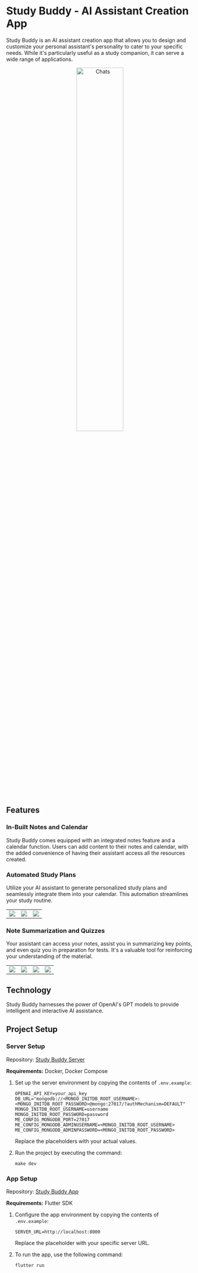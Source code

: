 # Study Buddy - AI Assistant Creation App

Study Buddy is an AI assistant creation app that allows you to design and customize your personal assistant's personality to cater to your specific needs. While it's particularly useful as a study companion, it can serve a wide range of applications.

<div style="text-align:center">
  <img src="https://firebasestorage.googleapis.com/v0/b/abumuhab.appspot.com/o/study_buddy%2Fapp%2FIMG_6221.PNG?alt=media&token=b359217c-2679-480a-a2be-31db3c91a229&_gl=1*18p8gu4*_ga*MjEwNTM4NjY0Ni4xNjc4OTUwMTYy*_ga_CW55HF8NVT*MTY5NzQ1NzEzMi4yMy4xLjE2OTc0NTg0MzYuNDQuMC4w" alt="Chats" width="50%" />
</div>

## Features

### In-Built Notes and Calendar

Study Buddy comes equipped with an integrated notes feature and a calendar function. Users can add content to their notes and calendar, with the added convenience of having their assistant access all the resources created.

### Automated Study Plans

Utilize your AI assistant to generate personalized study plans and seamlessly integrate them into your calendar. This automation streamlines your study routine.

<table style="width:100%;">
  <tr>
    <td align="center"><img src="https://firebasestorage.googleapis.com/v0/b/abumuhab.appspot.com/o/study_buddy%2Fcalendar%2FIMG_6212.JPG?alt=media&token=0b760013-39ff-495b-aa1d-926c77bc4b29&_gl=1*1tn0mlh*_ga*MjEwNTM4NjY0Ni4xNjc4OTUwMTYy*_ga_CW55HF8NVT*MTY5NzQ1NzEzMi.2MzMyMC4w"></td>
    <td align="center"><img src="https://firebasestorage.googleapis.com/v0/b/abumuhab.appspot.com/o/study_buddy%2Fcalendar%2FIMG_6213.JPG?alt=media&token=e7c43d72-bd61-43c2-8ea7-ac55a39ddefb&_gl=1*agu0dc*_ga*MjEwNTM4NjY0Ni4xNjc4OTUwMTYy*_ga_CW55HF8NVT*MTY5NzQ1NzEzMi4yMy4xLjE2OTc0NTc5NzEuNDQuMC4w"></td>
    <td align="center"><img src="https://firebasestorage.googleapis.com/v0/b/abumuhab.appspot.com/o/study_buddy%2Fcalendar%2FIMG_6214.JPG?alt=media&token=6456b460-c697-4cab-8f92-b9f46fe1da1d&_gl=1*1u83erm*_ga*MjEwNTM4NjY0Ni4xNjc4OTUwMTYy*_ga_CW55HF8NVT*MTY5NzQ1NzEzMi4yMy4xLjE2OTc0NTc5NzkuMzYuMC4w"></td>
  </tr>
</table>

### Note Summarization and Quizzes

Your assistant can access your notes, assist you in summarizing key points, and even quiz you in preparation for tests. It's a valuable tool for reinforcing your understanding of the material.

<table style="width:100%;">
  <tr>
    <td align="center"><img src="https://firebasestorage.googleapis.com/v0/b/abumuhab.appspot.com/o/study_buddy%2Fnotes%2FIMG_6217.JPG?alt=media&token=cfead8dd-dcde-433e-a267-854f6c7ee1fa&_gl=1*v49pfu*_ga*MjEwNTM4NjY0Ni4xNjc4OTUwMTYy*_ga_CW55HF8NVT*MTY5NzQ1NzEzMi.2.1" /></td>
    <td align="center"><img src="https://firebasestorage.googleapis.com/v0/b/abumuhab.appspot.com/o/study_buddy%2Fnotes%2FIMG_6218.JPG?alt=media&token=e80c322e-c03d-4fd4-91ce-85b167c0a800&_gl=1*1ywqsbo*_ga*MjEwNTM4NjY0Ni4xNjc4OTUwMTYy*_ga_CW55HF8NVT*MTY5NzQ1NzEzMi.2.2" /></td>
    <td align="center"><img src="https://firebasestorage.googleapis.com/v0/b/abumuhab.appspot.com/o/study_buddy%2Fnotes%2FIMG_6219.JPG?alt=media&token=cbdc4dd9-508a-48f3-bb35-7ce6132093b1&_gl=1*tzyjco*_ga*MjEwNTM4NjY0Ni4xNjc4OTUwMTYy*_ga_CW55HF8NVT*MTY5NzQ1NzEzMi.2.3" /></td>
    <td align="center"><img src="https://firebasestorage.googleapis.com/v0/b/abumuhab.appspot.com/o/study_buddy%2Fnotes%2FIMG_6220.JPG?alt=media&token=7c7cd1f4-c99a-4ba3-ae4f-7cf9364c82f1&_gl=1*7llv92*_ga*MjEwNTM4NjY0Ni4xNjc4OTUwMTYy*_ga_CW55HF8NVT*MTY5NzQ1NzEzMi.2.4" /></td>
  </tr>
</table>

## Technology

Study Buddy harnesses the power of OpenAI's GPT models to provide intelligent and interactive AI assistance.

## Project Setup

### Server Setup

Repository: [Study Buddy Server](https://github.com/Abu-muhab/gpt-study-buddy/tree/main/gpt_study_buddy_server)

**Requirements:** Docker, Docker Compose

1. Set up the server environment by copying the contents of `.env.example`:

   ```
   OPENAI_API_KEY=your_api_key
   DB_URL="mongodb://<MONGO_INITDB_ROOT_USERNAME>:<MONGO_INITDB_ROOT_PASSWORD>@mongo:27017/?authMechanism=DEFAULT"
   MONGO_INITDB_ROOT_USERNAME=username
   MONGO_INITDB_ROOT_PASSWORD=password
   ME_CONFIG_MONGODB_PORT=27017
   ME_CONFIG_MONGODB_ADMINUSERNAME=<MONGO_INITDB_ROOT_USERNAME>
   ME_CONFIG_MONGODB_ADMINPASSWORD=<MONGO_INITDB_ROOT_PASSWORD>
   ```

   Replace the placeholders with your actual values.

2. Run the project by executing the command:

   ```
   make dev
   ```

### App Setup

Repository: [Study Buddy App](https://github.com/Abu-muhab/gpt-study-buddy/tree/main/gpt_study_buddy_app)

**Requirements:** Flutter SDK

1. Configure the app environment by copying the contents of `.env.example`:

   ```
   SERVER_URL=http://localhost:8000
   ```

   Replace the placeholder with your specific server URL.

2. To run the app, use the following command:

   ```
   flutter run
   ```
